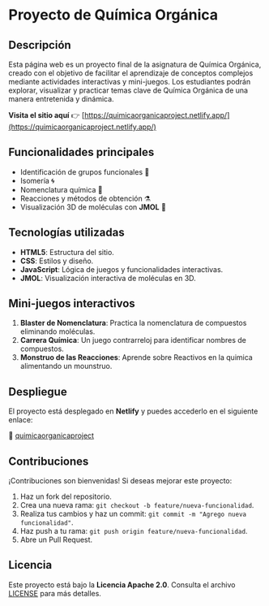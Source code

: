 # Proyecto de Química Orgánica


## Descripción

Esta página web es un proyecto final de la asignatura de Química Orgánica, creado con el objetivo de facilitar el aprendizaje de conceptos complejos mediante actividades interactivas y mini-juegos. Los estudiantes podrán explorar, visualizar y practicar temas clave de Química Orgánica de una manera entretenida y dinámica.

**Visita el sitio aquí** 👉 [https://quimicaorganicaproject.netlify.app/](https://quimicaorganicaproject.netlify.app/)

## Funcionalidades principales

- Identificación de grupos funcionales 🧪
- Isomería 🌀
- Nomenclatura química 🧬
- Reacciones y métodos de obtención ⚗️
- Visualización 3D de moléculas con **JMOL** 🧊

## Tecnologías utilizadas

- **HTML5**: Estructura del sitio.
- **CSS**: Estilos y diseño.
- **JavaScript**: Lógica de juegos y funcionalidades interactivas.
- **JMOL**: Visualización interactiva de moléculas en 3D.

## Mini-juegos interactivos

1. **Blaster de Nomenclatura**: Practica la nomenclatura de compuestos eliminando moléculas.
2. **Carrera Química**: Un juego contrarreloj para identificar nombres de compuestos.
3. **Monstruo de las Reacciones**: Aprende sobre Reactivos en la quimica alimentando un mounstruo.

## Despliegue

El proyecto está desplegado en **Netlify** y puedes accederlo en el siguiente enlace:

🔗 [quimicaorganicaproject](https://quimicaorganicaproject.netlify.app/)

## Contribuciones

¡Contribuciones son bienvenidas! Si deseas mejorar este proyecto:

1. Haz un fork del repositorio.
2. Crea una nueva rama: `git checkout -b feature/nueva-funcionalidad`.
3. Realiza tus cambios y haz un commit: `git commit -m "Agrego nueva funcionalidad"`.
4. Haz push a tu rama: `git push origin feature/nueva-funcionalidad`.
5. Abre un Pull Request.

## Licencia

Este proyecto está bajo la **Licencia Apache 2.0**. Consulta el archivo [LICENSE](./LICENSE) para más detalles.

